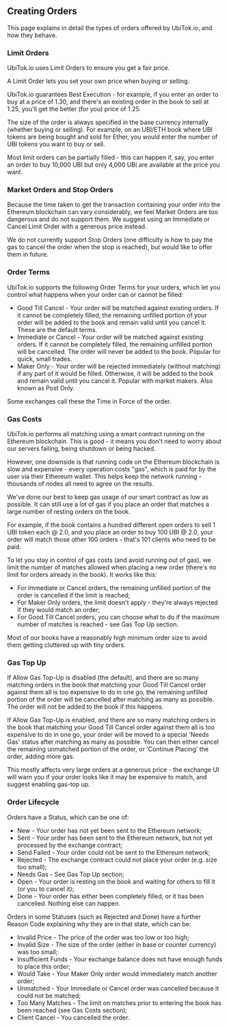## Creating Orders

This page explains in detail the types of orders offered by UbiTok.io, and how they behave.

### Limit Orders

UbiTok.io uses Limit Orders to ensure you get a fair price.

A Limit Order lets you set your own price when buying or selling.

UbiTok.io guarantees Best Execution - for example, if you enter an order to buy at a price of 1.30, and there's an existing order in the book to sell at 1.25, you'll get the better (for you) price of 1.25.

The size of the order is always specified in the base currency internally (whether buying or selling). For example, on an UBI/ETH book where UBI tokens are being bought and sold for Ether, you would enter the number of UBI tokens you want to buy or sell.

Most limit orders can be partially filled - this can happen if, say, you enter an order to buy 10,000 UBI but only 4,000 UBI are available at the price you want.

### Market Orders and Stop Orders

Because the time taken to get the transaction containing your order into the Ethereum blockchain can vary considerably, we feel Market Orders are too dangerous and do not support them. We suggest using an Immediate or Cancel Limit Order with a generous price instead.

We do not currently support Stop Orders (one difficulty is how to pay the gas to cancel the order when the stop is reached), but would like to offer them in future.

### Order Terms

UbiTok.io supports the following Order Terms for your orders, which let you control what happens when your order can or cannot be filled:

- Good Till Cancel - Your order will be matched against existing orders. If it cannot be completely filled, the remaining unfilled portion of your order will be added to the book and remain valid until you cancel it. These are the default terms.
- Immediate or Cancel - Your order will be matched against existing orders. If it cannot be completely filled, the remaining unfilled portion will be cancelled. The order will never be added to the book. Popular for quick, small trades.
- Maker Only - Your order will be rejected immediately (without matching) if any part of it would be filled. Otherwise, it will be added to the book and remain valid until you cancel it. Popular with market makers. Also known as Post Only.

Some exchanges call these the Time in Force of the order.

### Gas Costs

UbiTok.io performs all matching using a smart contract running on the Ethereum blockchain. This is good - it means you don't need to worry about our servers failing, being shutdown or being hacked.

However, one downside is that running code on the Ethereum blockchain is slow and expensive - every operation costs "gas", which is paid for by the user via their Ethereum wallet. This helps keep the network running - thousands of nodes all need to agree on the results.

We've done our best to keep gas usage of our smart contract as low as possible. It can still use a lot of gas if you place an order that matches a large number of resting orders on the book.

For example, if the book contains a hundred different open orders to sell 1 UBI token each @ 2.0, and you place an order to buy 100 UBI @ 2.0, your order will match those other 100 orders - that's 101 clients who need to be paid.

To let you stay in control of gas costs (and avoid running out of gas), we limit the number of matches allowed when placing a new order (there's no limit for orders already in the book). It works like this:
- For Immediate or Cancel orders, the remaining unfilled portion of the order is cancelled if the limit is reached;
- For Maker Only orders, the limit doesn't apply - they're always rejected if they would match an order;
- For Good Till Cancel orders, you can choose what to do if the maximum number of matches is reached - see Gas Top Up section.

Most of our books have a reasonably high minimum order size to avoid them getting cluttered up with tiny orders.

### Gas Top Up

If Allow Gas Top-Up is disabled (the default), and there are so many matching orders in the book that matching your Good Till Cancel order against them all is too expensive to do in one go, the remaining unfilled portion of the order will be cancelled after matching as many as possible. The order will not be added to the book if this happens.

If Allow Gas Top-Up is enabled, and there are so many matching orders in the book that matching your Good Till Cancel order against them all is too expensive to do in one go, your order will be moved to a special 'Needs Gas' status after matching as many as possible. You can then either cancel the remaining unmatched portion of the order, or 'Continue Placing' the order, adding more gas.

This mostly affects very large orders at a generous price - the exchange UI will warn you if your order looks like it may be expensive to match, and suggest enabling gas-top up.

### Order Lifecycle

Orders have a Status, which can be one of:

- New - Your order has not yet been sent to the Ethereum network;
- Sent - Your order has been sent to the Ethereum network, but not yet processed by the exchange contract;
- Send Failed - Your order could not be sent to the Ethereum network;
- Rejected - The exchange contract could not place your order (e.g. size too small);
- Needs Gas - See Gas Top Up section;
- Open - Your order is resting on the book and waiting for others to fill it (or you to cancel it);
- Done - Your order has either been completely filled, or it has been cancelled. Nothing else can happen.

Orders in some Statuses (such as Rejected and Done) have a further Reason Code explaining why they are in that state, which can be:

- Invalid Price - The price of the order was too low or too high;
- Invalid Size - The size of the order (either in base or counter currency) was too small;
- Insufficient Funds - Your exchange balance does not have enough funds to place this order;
- Would Take - Your Maker Only order would immediately match another order;
- Unmatched - Your Immediate or Cancel order was cancelled because it could not be matched;
- Too Many Matches - The limit on matches prior to entering the book has been reached (see Gas Costs section);
- Client Cancel - You cancelled the order.
